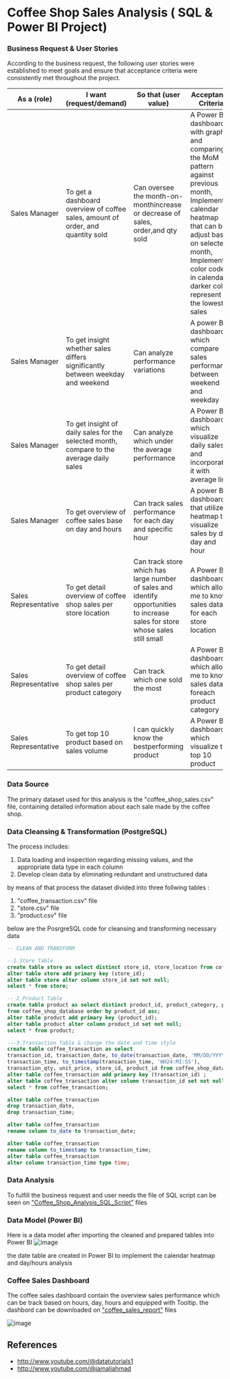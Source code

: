 # Coffee Shop Sales Analysis ( SQL & Power BI Project)


### Business Request & User Stories
According to the business request, the following user stories were established to meet  goals and ensure that acceptance criteria were consistently met throughout the project.

|As a (role)| I want (request/demand) | So that (user value) | Acceptance Criteria |
|-----------|-------------------------|----------------------|---------------------|
|Sales Manager| To get a dashboard overview of coffee sales, amount of order, and quantity sold|Can oversee the month-on-monthincrease or decrease of sales, order,and qty sold |A Power BI dashboard with graphs and comparing the MoM pattern against previous month, Implement calendar heatmap that can be adjust based on selected month, Implement color code in calendar, darker color represent the lowest sales |
|Sales Manager| To get insight whether sales differs significantly between weekday and weekend|Can analyze performance variations|A power BI dashboard which compare sales performance between weekend and weekday|
|Sales Manager|To get insight of daily sales for the selected month, compare to the average daily sales| Can analyze which under the average performance |A Power BI dashboard which visualize daily sales and incorporate it with average line|
|Sales Manager|To get overview of coffee sales base on day and hours |Can track sales performance for each day and specific hour| A power BI dashboard that utilize heatmap to visualize sales by day day and hour|
|Sales Representative|To get detail overview of coffee shop sales per store location |Can track store which has large number of sales and identify opportunities to increase sales for store whose sales still small |A Power BI dashboard which allows me to know sales data for each store location|
|Sales Representative| To get detail overview of coffee shop sales per product category |Can track which one sold the most|A Power BI dashboard which allows me to know sales data foreach product category|
|Sales Representative|To get top 10 product based on sales volume | I can quickly know the bestperforming product |A Power BI dashboard which visualize the top 10 product|

### Data Source
The primary dataset used for this analysis is the "coffee_shop_sales.csv" file, containing detailed information about each sale made by the coffee shop.

### Data Cleansing & Transformation (PostgreSQL)
The process includes:
   1. Data loading and inspection regarding missing values, and the appropriate data type in each column 
   2. Develop clean data by eliminating redundant and unstructured data


by means of that process the dataset divided into three follwing tables :
   1. "coffee_transaction.csv" file
   2. "store.csv" file
   3. "product.csv" file 

below are the PosrgreSQL code for cleansing and transforming necessary data 

```sql
-- CLEAN AND TRANSFORM

--1.Store Table
create table store as select distinct store_id, store_location from coffee_shop_database;
alter table store add primary key (store_id);
alter table store alter column store_id set not null;
select * from store;

-- 2.Product Table
create table product as select distinct product_id, product_category, product_type, product_detail 
from coffee_shop_database order by product_id asc;
alter table product add primary key (product_id);
alter table product alter column product_id set not null;
select * from product;

---3.Transaction Table & change the date and time style
create table coffee_transaction as select 
transaction_id, transaction_date, to_date(transaction_date, 'MM/DD/YYYY'),
transaction_time, to_timestamp(transaction_time, 'HH24:MI:SS'), 
transaction_qty, unit_price, store_id, product_id from coffee_shop_database;
alter table coffee_transaction add primary key (transaction_id) ;
alter table coffee_transaction alter column transaction_id set not null;
select * from coffee_transaction;

alter table coffee_transaction
drop transaction_date,
drop transaction_time;

alter table coffee_transaction
rename column to_date to transaction_date;

alter table coffee_transaction
rename column to_timestamp to transaction_time;
alter table coffee_transaction
alter column transaction_time type time;
```
### Data Analysis 
To fulfill the business request and user needs the file of SQL script can be seen on ["Coffee_Shop_Analysis_SQL_Script"](https://github.com/tasyaarf/SQL-PowerBI-Project-Coffee-Shop-Analysis-/blob/8c1061b5976be06e4e6eea79e04714ede5192233/Coffe_Shop_Analysis_SQL_Script.sql) files

### Data Model (Power BI)
Here is a data model after importing the cleaned and prepared tables into Power BI
![image](https://github.com/user-attachments/assets/d5de4078-1515-4c94-bbdc-68baaf6e95be)

the date table are created in Power BI to implement the calendar heatmap and day/hours analysis


### Coffee Sales Dashboard

The coffee sales dashboard contain the overview sales performance which can be track based on hours, day, hours and equipped with Tooltip.
the dashbord can be downloaded on ["coffee_sales_report"](https://github.com/tasyaarf/SQL-PowerBI-Project-Coffee-Shop-Analysis-/blob/084dc6180bfadbd8a20ba100be5b6ae81cfaf704/coffee_sales_report.pbix) files 

![image](https://github.com/user-attachments/assets/921ea239-f27d-4afb-a05a-b524111fe813)

## References
- http://www.youtube.com/@datatutorials1
- http://www.youtube.com/@iamaliahmad




